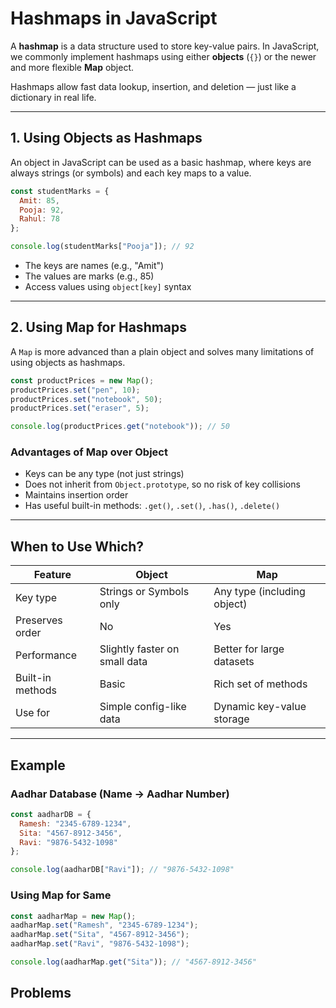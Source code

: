 # Hashmaps in JavaScript

A **hashmap** is a data structure used to store key-value pairs. In JavaScript, we commonly implement hashmaps using either **objects** (`{}`) or the newer and more flexible **Map** object.

Hashmaps allow fast data lookup, insertion, and deletion — just like a dictionary in real life.

---

## 1. Using Objects as Hashmaps

An object in JavaScript can be used as a basic hashmap, where keys are always strings (or symbols) and each key maps to a value.

```js
const studentMarks = {
  Amit: 85,
  Pooja: 92,
  Rahul: 78
};

console.log(studentMarks["Pooja"]); // 92
```

* The keys are names (e.g., "Amit")
* The values are marks (e.g., 85)
* Access values using `object[key]` syntax

---

## 2. Using Map for Hashmaps

A `Map` is more advanced than a plain object and solves many limitations of using objects as hashmaps.

```js
const productPrices = new Map();
productPrices.set("pen", 10);
productPrices.set("notebook", 50);
productPrices.set("eraser", 5);

console.log(productPrices.get("notebook")); // 50
```

### Advantages of Map over Object

* Keys can be any type (not just strings)
* Does not inherit from `Object.prototype`, so no risk of key collisions
* Maintains insertion order
* Has useful built-in methods: `.get()`, `.set()`, `.has()`, `.delete()`

---

## When to Use Which?

| Feature          | Object                        | Map                         |
| ---------------- | ----------------------------- | --------------------------- |
| Key type         | Strings or Symbols only       | Any type (including object) |
| Preserves order  | No                            | Yes                         |
| Performance      | Slightly faster on small data | Better for large datasets   |
| Built-in methods | Basic                         | Rich set of methods         |
| Use for          | Simple config-like data       | Dynamic key-value storage   |

---

## Example

### Aadhar Database (Name → Aadhar Number)

```js
const aadharDB = {
  Ramesh: "2345-6789-1234",
  Sita: "4567-8912-3456",
  Ravi: "9876-5432-1098"
};

console.log(aadharDB["Ravi"]); // "9876-5432-1098"
```

### Using Map for Same

```js
const aadharMap = new Map();
aadharMap.set("Ramesh", "2345-6789-1234");
aadharMap.set("Sita", "4567-8912-3456");
aadharMap.set("Ravi", "9876-5432-1098");

console.log(aadharMap.get("Sita")); // "4567-8912-3456"
```

## Problems
